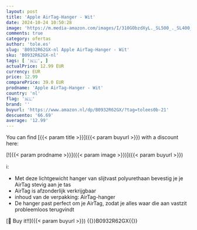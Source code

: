 ```yaml
---
layout: post
title: 'Apple AirTag-Hanger - Wit'
date: 2024-10-24 10:50:28
image: 'https://m.media-amazon.com/images/I/310GObzdXyL._SL500_._SL400_.jpg'
comments: true
category: ofertas
author: 'tole.es'
slug: 'B0932R62GX-nl Apple AirTag-Hanger - Wit'
sku: 'B0932R62GX-nl'
tags: [ '🇳🇱', ]
actualPrice: 12.99 EUR
currency: EUR
price: 12.99
comparePrice: 39.0 EUR
prodname: 'Apple AirTag-Hanger - Wit'
country: 'nl'
flag: '🇳🇱'
brand: ''
buyurl: 'https://www.amazon.nl/dp/B0932R62GX/?tag=tolees0b-21'
descuento: '66.69'
average: '12.99'
---
```


You can find [{{< param title >}}]({{< param buyurl >}}) with a discount here:

[![{{< param prodname >}}]({{< param image >}})]({{< param buyurl >}})

ℹ️:

- Met deze lichtgewicht hanger van slijtvast polyurethaan bevestig je je AirTag stevig aan je tas
- AirTag is afzonderlijk verkrijgbaar
- inhoud van de verpakking: AirTag-hanger
- De hanger past perfect om je AirTag, zodat je alles waar die aan vastzit probleemloos terugvindt

[🛒 Buy it!!]({{< param buyurl >}})
{{<world>}}B0932R62GX{{</world>}}
